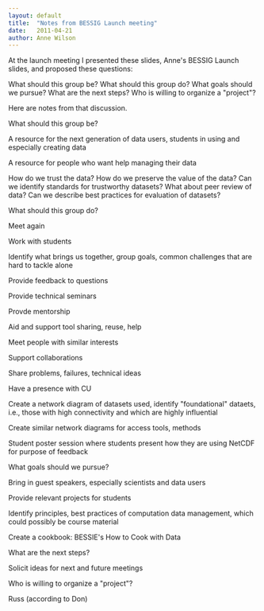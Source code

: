 ```yaml
---
layout: default
title:  "Notes from BESSIG Launch meeting"
date:   2011-04-21
author: Anne Wilson
--- 
```

At the launch meeting I presented these slides, Anne's BESSIG Launch slides, and proposed these questions:

What should this group be?  What should this group do?  What goals should we pursue?  What are the next steps?  Who is willing to organize a "project"?

Here are notes from that discussion.

What should this group be?

A resource for the next generation of data users, students in using and especially creating data

A resource for people who want help managing their data

How do we trust the data? How do we preserve the value of the data?  Can we identify standards for trustworthy datasets?  What about peer review of data?  Can we describe best practices for evaluation of datasets?

What should this group do?

Meet again

Work with students

Identify what brings us together, group goals, common challenges that are hard to tackle alone

Provide feedback to questions

Provide technical seminars

Provde mentorship

Aid and support tool sharing, reuse, help

Meet people with similar interests

Support collaborations

Share problems, failures, technical ideas

Have a presence with CU

Create a network diagram of datasets used, identify "foundational" dataets, i.e., those with high connectivity and which are highly influential

Create similar network diagrams for access tools, methods

Student poster session where students present how they are using NetCDF for purpose of feedback

What goals should we pursue?

Bring in guest speakers, especially scientists and data users

Provide relevant projects for students

Identify principles, best practices of computation data management, which could possibly be course material

Create a cookbook: BESSIE's How to Cook with Data

What are the next steps?

Solicit ideas for next and future meetings

Who is willing to organize a "project"?

Russ (according to Don)